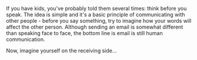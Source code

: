 

If you have kids, you&apos;ve probably told them several times: think before
you speak. The idea is simple and it&apos;s a basic principle of
communicating with other people - before you say something, try to
imagine how your words will affect the other person. Although sending an
email is somewhat different than speaking face to face, the bottom line
is email is still human communication.

Now, imagine yourself on the receiving side...